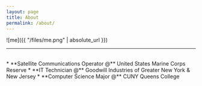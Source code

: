 ```yaml
---
layout: page
title: About
permalink: /about/
---
```


![me]({{ "/files/me.png" | absolute_url }})<br/>


---
<br/>
* **Satellite Communications Operator @** United States Marine Corps Reserve
* **IT Technician @** Goodwill Industries of Greater New York & New Jersey
* **Computer Science Major @** CUNY Queens College



